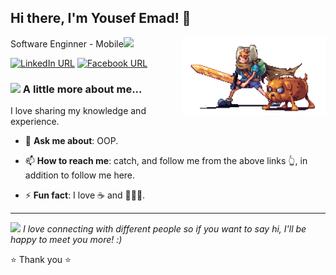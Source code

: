 

<h2> Hi there, I'm Yousef Emad! 👋</h2>
<img align='right' src="https://raw.githubusercontent.com/selimdoyranli/selimdoyranli/master/preview.gif" width="230">
<p> Software Enginner - Mobile<img src="https://media.giphy.com/media/ZZg7C3MEglarBUqcoE/giphy.gif" width="30"></br>
</p>

[![LinkedIn URL](https://img.shields.io/static/v1?color=blue&label=linkedin&logo=linkedin&logoColor=white&style=for-the-badge&message=Connect)](https://www.linkedin.com/in/yousefemad183)
[![Facebook URL](https://img.shields.io/static/v1?color=blue&label=Facebook&logo=Facebook&logoColor=white&style=for-the-badge&message=Connect)](https://www.facebook.com/Yousefemad2004)

### <img src="https://media.giphy.com/media/VgCDAzcKvsR6OM0uWg/giphy.gif" width="50"> A little more about me...  


I love sharing my knowledge and experience.


- 💬 **Ask me about**: OOP.
- 📫 **How to reach me**: catch, and follow me from the above links 👆, in addition to follow me here.

- ⚡ **Fun fact**: I love ☕ and 🧑🏻‍💻.

<hr/>

<img src="https://media.giphy.com/media/LnQjpWaON8nhr21vNW/giphy.gif" width="30"> <em>I love connecting with different people so if you want to say hi, I'll be happy to meet you more! :)</em>

⭐️ Thank you ⭐️
